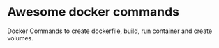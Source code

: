 # Awesome docker commands
Docker Commands to create dockerfile, build, run container and create volumes.
